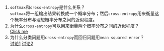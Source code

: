 1. `softmax`和`cross-entropy`是什么关系？  
`softmax`将一组输出结果转换成一个概率分布；然后`cross-entropy`用来衡量这个概率分布与理想概率分布之间的近似程度。
2. 为什么`cross-entropy`可以用来衡量两个概率分布之间的近似程度？  
[Click me](http://rdipietro.github.io/friendly-intro-to-cross-entropy-loss/)
3. 为什么分类问题用`cross-entropy`而回归问题用`mean squared error`？  
[讨论1](https://www.reddit.com/r/MachineLearning/comments/3ne2p7/crossentropy_vs_mean_square_error/)
[讨论2](https://jamesmccaffrey.wordpress.com/2013/11/05/why-you-should-use-cross-entropy-error-instead-of-classification-error-or-mean-squared-error-for-neural-network-classifier-training/)
